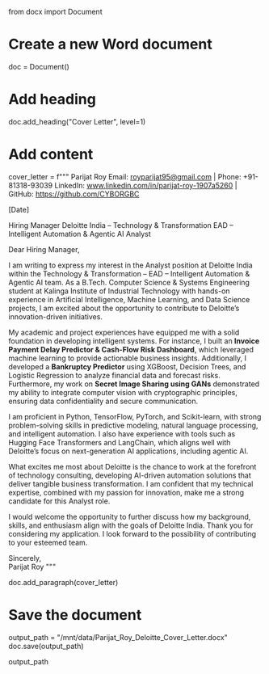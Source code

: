 from docx import Document

# Create a new Word document
doc = Document()

# Add heading
doc.add_heading("Cover Letter", level=1)

# Add content
cover_letter = f"""
Parijat Roy
Email: royparijat95@gmail.com | Phone: +91-81318-93039
LinkedIn: www.linkedin.com/in/parijat-roy-1907a5260 | GitHub: https://github.com/CYBORGBC

[Date]

Hiring Manager
Deloitte India – Technology & Transformation
EAD – Intelligent Automation & Agentic AI Analyst

Dear Hiring Manager,

I am writing to express my interest in the Analyst position at Deloitte India within the Technology & Transformation – EAD – Intelligent Automation & Agentic AI team. As a B.Tech. Computer Science & Systems Engineering student at Kalinga Institute of Industrial Technology with hands-on experience in Artificial Intelligence, Machine Learning, and Data Science projects, I am excited about the opportunity to contribute to Deloitte’s innovation-driven initiatives.

My academic and project experiences have equipped me with a solid foundation in developing intelligent systems. For instance, I built an **Invoice Payment Delay Predictor & Cash-Flow Risk Dashboard**, which leveraged machine learning to provide actionable business insights. Additionally, I developed a **Bankruptcy Predictor** using XGBoost, Decision Trees, and Logistic Regression to analyze financial data and forecast risks. Furthermore, my work on **Secret Image Sharing using GANs** demonstrated my ability to integrate computer vision with cryptographic principles, ensuring data confidentiality and secure communication.

I am proficient in Python, TensorFlow, PyTorch, and Scikit-learn, with strong problem-solving skills in predictive modeling, natural language processing, and intelligent automation. I also have experience with tools such as Hugging Face Transformers and LangChain, which aligns well with Deloitte’s focus on next-generation AI applications, including agentic AI.

What excites me most about Deloitte is the chance to work at the forefront of technology consulting, developing AI-driven automation solutions that deliver tangible business transformation. I am confident that my technical expertise, combined with my passion for innovation, make me a strong candidate for this Analyst role.

I would welcome the opportunity to further discuss how my background, skills, and enthusiasm align with the goals of Deloitte India. Thank you for considering my application. I look forward to the possibility of contributing to your esteemed team.

Sincerely,  
Parijat Roy
"""

doc.add_paragraph(cover_letter)

# Save the document
output_path = "/mnt/data/Parijat_Roy_Deloitte_Cover_Letter.docx"
doc.save(output_path)

output_path
